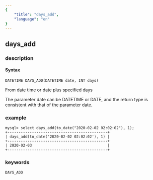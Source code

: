```yaml
---
{
    "title": "days_add",
    "language": "en"
}
---
```


<!-- 
Licensed to the Apache Software Foundation (ASF) under one
or more contributor license agreements.  See the NOTICE file
distributed with this work for additional information
regarding copyright ownership.  The ASF licenses this file
to you under the Apache License, Version 2.0 (the
"License"); you may not use this file except in compliance
with the License.  You may obtain a copy of the License at

  http://www.apache.org/licenses/LICENSE-2.0

Unless required by applicable law or agreed to in writing,
software distributed under the License is distributed on an
"AS IS" BASIS, WITHOUT WARRANTIES OR CONDITIONS OF ANY
KIND, either express or implied.  See the License for the
specific language governing permissions and limitations
under the License.
-->

## days_add
### description
#### Syntax

`DATETIME DAYS_ADD(DATETIME date, INT days)`

From date time or date plus specified days

The parameter date can be DATETIME or DATE, and the return type is consistent with that of the parameter date.

### example

```
mysql> select days_add(to_date("2020-02-02 02:02:02"), 1);
+---------------------------------------------+
| days_add(to_date('2020-02-02 02:02:02'), 1) |
+---------------------------------------------+
| 2020-02-03                                  |
+---------------------------------------------+
```

### keywords

    DAYS_ADD
